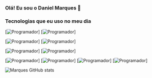 ### Olá! Eu sou o Daniel Marques 👋

### Tecnologias que eu uso no meu dia
[![Programador](https://img.shields.io/badge/HTML-239120?style=for-the-badge&logo=html5&logoColor=white)] [![Programador](https://img.shields.io/badge/JavaScript-F7DF1E?style=for-the-badge&logo=javascript&logoColor=black)]

[![Programador](	https://img.shields.io/badge/Java-ED8B00?style=for-the-badge&logo=openjdk&logoColor=white)] [![Programador](https://img.shields.io/badge/C%2B%2B-00599C?style=for-the-badge&logo=c%2B%2B&logoColor=white)]

[![Programador](https://img.shields.io/badge/C%23-239120?style=for-the-badge&logo=c-sharp&logoColor=white)] [![Programador](https://img.shields.io/badge/iOS-000000?style=for-the-badge&logo=ios&logoColor=white)]

[![Programador](https://img.shields.io/badge/Instagram-E4405F?style=for-the-badge&logo=instagram&logoColor=white)] [![Programador](https://img.shields.io/badge/Facebook-1877F2?style=for-the-badge&logo=facebook&logoColor=white)] [![Programador](https://img.shields.io/badge/GitHub-100000?style=for-the-badge&logo=github&logoColor=white)] [![Programador](	https://img.shields.io/badge/Reddit-FF4500?style=for-the-badge&logo=reddit&logoColor=white)] 

![Marques GitHub stats](https://github-readme-stats.vercel.app/api?username=MarquesPro&show_icons=true&theme=radical)
